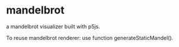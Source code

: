 # mandelbrot
a mandelbrot visualizer built with p5js.

To reuse mandelbrot renderer: use function generateStaticMandel().
